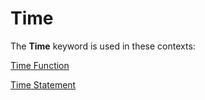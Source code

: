 
# Time <keyword>

The  **Time** keyword is used in these contexts:

[Time Function](53451748-04cf-04d2-b40d-c091753c7898.md)

[Time Statement](9c11edf2-5eac-207a-985e-1e990f3e1b12.md)

